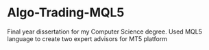 # Algo-Trading-MQL5
Final year dissertation for my Computer Science degree. Used MQL5 language to create two expert advisors for MT5 platform

